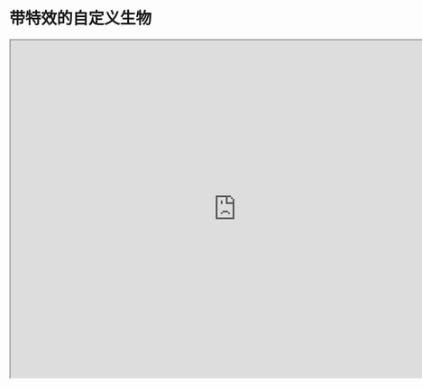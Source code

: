 # 带特效的自定义生物

<iframe src="https://cc.163.com/act/m/daily/iframeplayer/?id=618a2f56b647e504b5250ce6" height="600" width="800" allow="fullscreen" />
